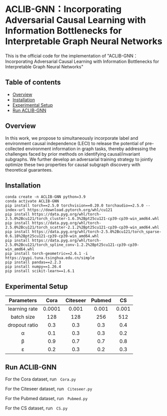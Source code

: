 # ACLIB-GNN：Incorporating Adversarial Causal Learning with Information Bottlenecks for Interpretable Graph Neural Networks
This is the official code for the implementation of "ACLIB-GNN：Incorporating Adversarial Causal Learning with Information Bottlenecks for Interpretable Graph Neural Networks"
## Table of contents
* [Overview](#overview)
* [Installation](#installation)
* [Experimental Setup](#experimental-setup)
* [Run ACLIB-GNN](#run-aclib-gnn)

## Overview

In this work, we propose to simultaneously incorporate label and environment causal independence (LECI) to 
release the potential of pre-collected environment information in graph tasks, thereby addressing the challenges faced by prior methods on identifying 
causal/invariant subgraphs. We further develop an adversarial training strategy to jointly optimize these two properties for 
causal subgraph discovery with theoretical guarantees.

## Installation
```shell
conda create -n ACLIB-GNN python=3.9
conda activate ACLIB-GNN
pip install torch==2.5.0 torchvision==0.20.0 torchaudio==2.5.0 --index-url https://download.pytorch.org/whl/cu121
pip install https://data.pyg.org/whl/torch-2.5.0%2Bcu121/torch_cluster-1.6.3%2Bpt25cu121-cp39-cp39-win_amd64.whl
pip install https://data.pyg.org/whl/torch-2.5.0%2Bcu121/torch_scatter-2.1.2%2Bpt25cu121-cp39-cp39-win_amd64.whl
pip install https://data.pyg.org/whl/torch-2.5.0%2Bcu121/torch_sparse-0.6.18%2Bpt25cu121-cp39-cp39-win_amd64.whl
pip install https://data.pyg.org/whl/torch-2.5.0%2Bcu121/torch_spline_conv-1.2.2%2Bpt25cu121-cp39-cp39-win_amd64.whl
pip install torch-geometric==2.6.1 -i https://pypi.tuna.tsinghua.edu.cn/simple
pip install pandas==2.2.3
pip install numpy==1.26.4
pip install scikit-learn==1.6.1
```

## Experimental Setup

| Parameters | Cora | Citeseer | Pubmed | CS |
| :--: | :--: | :--: | :--: | :--: |
| learning rate | 0.0001 | 0.001 | 0.001 | 0.001 |
| batch size | 128 | 128 | 256 | 512 |
| dropout ratio | 0.3 | 0.3 | 0.3 | 0.4 |
| α | 0.1 | 0.3 | 0.3 | 0.2 |
| β | 0.9 | 0.7 | 0.7 | 0.8 |
| ε | 0.2 | 0.3 | 0.2 | 0.3 |

## Run ACLIB-GNN

For the Cora dataset, run &nbsp;
```Cora.py```

For the Citeseer dataset, run &nbsp;
```Citeseer.py```

For the Pubmed dataset, run &nbsp;
```Pubmed.py```

For the CS dataset, run &nbsp;
```CS.py```
